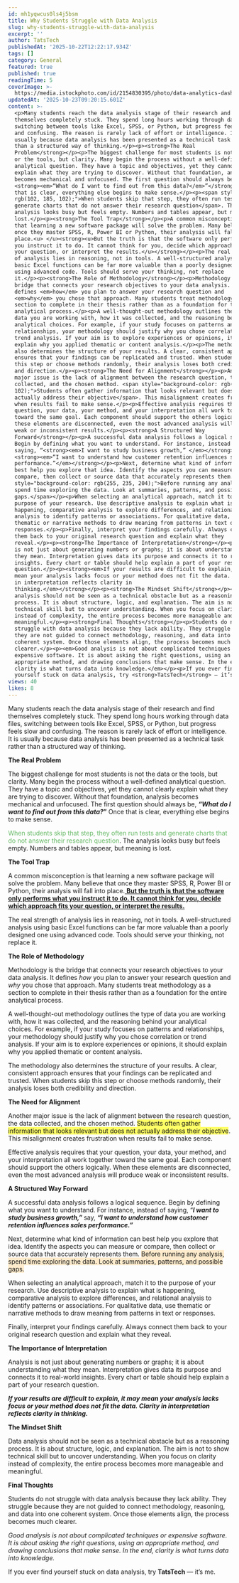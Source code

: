 ```yaml
---
id: mh1yqwcus0ls4j5bsm
title: Why Students Struggle with Data Analysis
slug: why-students-struggle-with-data-analysis
excerpt: ''
author: TatsTech
publishedAt: '2025-10-22T12:22:17.934Z'
tags: []
category: General
featured: true
published: true
readingTime: 5
coverImage: >-
  https://media.istockphoto.com/id/2154830395/photo/data-analytics-dashboard-display-business-and-financial-investment-hud-infographic-of.jpg?s=612x612&w=0&k=20&c=xhE1DylfgB5g-9JxzJEs16ZTD4hhAsB7EBx0U8L3gYU=
updatedAt: '2025-10-23T09:20:15.601Z'
content: >-
  <p>Many students reach the data analysis stage of their research and find
  themselves completely stuck. They spend long hours working through data files,
  switching between tools like Excel, SPSS, or Python, but progress feels slow
  and confusing. The reason is rarely lack of effort or intelligence. It is
  usually because data analysis has been presented as a technical task rather
  than a structured way of thinking.</p><p><strong>The Real
  Problem</strong></p><p>The biggest challenge for most students is not the data
  or the tools, but clarity. Many begin the process without a well-defined
  analytical question. They have a topic and objectives, yet they cannot clearly
  explain what they are trying to discover. Without that foundation, analysis
  becomes mechanical and unfocused. The first question should always be,
  <strong><em>“What do I want to find out from this data?</em>”</strong> Once
  that is clear, everything else begins to make sense.</p><p><span style="color:
  rgb(102, 185, 102);">When students skip that step, they often run tests and
  generate charts that do not answer their research question</span>. The
  analysis looks busy but feels empty. Numbers and tables appear, but meaning is
  lost.</p><p><strong>The Tool Trap</strong></p><p>A common misconception is
  that learning a new software package will solve the problem. Many believe that
  once they master SPSS, R, Power BI or Python, their analysis will fall into
  place.<u> </u><strong><u>But the truth is that the software only performs what
  you instruct it to do. It cannot think for you, decide which approach fits
  your question, or interpret the results.</u></strong></p><p>The real strength
  of analysis lies in reasoning, not in tools. A well-structured analysis using
  basic Excel functions can be far more valuable than a poorly designed one
  using advanced code. Tools should serve your thinking, not replace
  it.</p><p><strong>The Role of Methodology</strong></p><p>Methodology is the
  bridge that connects your research objectives to your data analysis. It
  defines <em>how</em> you plan to answer your research question and
  <em>why</em> you chose that approach. Many students treat methodology as a
  section to complete in their thesis rather than as a foundation for the entire
  analytical process.</p><p>A well-thought-out methodology outlines the type of
  data you are working with, how it was collected, and the reasoning behind your
  analytical choices. For example, if your study focuses on patterns and
  relationships, your methodology should justify why you chose correlation or
  trend analysis. If your aim is to explore experiences or opinions, it should
  explain why you applied thematic or content analysis.</p><p>The methodology
  also determines the structure of your results. A clear, consistent approach
  ensures that your findings can be replicated and trusted. When students skip
  this step or choose methods randomly, their analysis loses both credibility
  and direction.</p><p><strong>The Need for Alignment</strong></p><p>Another
  major issue is the lack of alignment between the research question, the data
  collected, and the chosen method. <span style="background-color: rgb(255, 255,
  102);">Students often gather information that looks relevant but does not
  actually address their objective</span>. This misalignment creates frustration
  when results fail to make sense.</p><p>Effective analysis requires that your
  question, your data, your method, and your interpretation all work together
  toward the same goal. Each component should support the others logically. When
  these elements are disconnected, even the most advanced analysis will produce
  weak or inconsistent results.</p><p><strong>A Structured Way
  Forward</strong></p><p>A successful data analysis follows a logical sequence.
  Begin by defining what you want to understand. For instance, instead of
  saying, “<strong><em>I want to study business growth,” </em></strong>say,
  <strong><em>“I want to understand how customer retention influences sales
  performance.”</em></strong></p><p>Next, determine what kind of information can
  best help you explore that idea. Identify the aspects you can measure or
  compare, then collect or source data that accurately represents them. <span
  style="background-color: rgb(255, 235, 204);">Before running any analysis,
  spend time exploring the data. Look at summaries, patterns, and possible
  gaps.</span></p><p>When selecting an analytical approach, match it to the
  purpose of your research. Use descriptive analysis to explain what is
  happening, comparative analysis to explore differences, and relational
  analysis to identify patterns or associations. For qualitative data, use
  thematic or narrative methods to draw meaning from patterns in text or
  responses.</p><p>Finally, interpret your findings carefully. Always connect
  them back to your original research question and explain what they
  reveal.</p><p><strong>The Importance of Interpretation</strong></p><p>Analysis
  is not just about generating numbers or graphs; it is about understanding what
  they mean. Interpretation gives data its purpose and connects it to real-world
  insights. Every chart or table should help explain a part of your research
  question.</p><p><strong><em>If your results are difficult to explain, it may
  mean your analysis lacks focus or your method does not fit the data. Clarity
  in interpretation reflects clarity in
  thinking.</em></strong></p><p><strong>The Mindset Shift</strong></p><p>Data
  analysis should not be seen as a technical obstacle but as a reasoning
  process. It is about structure, logic, and explanation. The aim is not to show
  technical skill but to uncover understanding. When you focus on clarity
  instead of complexity, the entire process becomes more manageable and
  meaningful.</p><p><strong>Final Thoughts</strong></p><p>Students do not
  struggle with data analysis because they lack ability. They struggle because
  they are not guided to connect methodology, reasoning, and data into one
  coherent system. Once those elements align, the process becomes much
  clearer.</p><p><em>Good analysis is not about complicated techniques or
  expensive software. It is about asking the right questions, using an
  appropriate method, and drawing conclusions that make sense. In the end,
  clarity is what turns data into knowledge.</em></p><p>If you ever find
  yourself stuck on data analysis, try <strong>TatsTech</strong> — it’s me.</p>
views: 40
likes: 8
---
```

<p>Many students reach the data analysis stage of their research and find themselves completely stuck. They spend long hours working through data files, switching between tools like Excel, SPSS, or Python, but progress feels slow and confusing. The reason is rarely lack of effort or intelligence. It is usually because data analysis has been presented as a technical task rather than a structured way of thinking.</p><p><strong>The Real Problem</strong></p><p>The biggest challenge for most students is not the data or the tools, but clarity. Many begin the process without a well-defined analytical question. They have a topic and objectives, yet they cannot clearly explain what they are trying to discover. Without that foundation, analysis becomes mechanical and unfocused. The first question should always be, <strong><em>“What do I want to find out from this data?</em>”</strong> Once that is clear, everything else begins to make sense.</p><p><span style="color: rgb(102, 185, 102);">When students skip that step, they often run tests and generate charts that do not answer their research question</span>. The analysis looks busy but feels empty. Numbers and tables appear, but meaning is lost.</p><p><strong>The Tool Trap</strong></p><p>A common misconception is that learning a new software package will solve the problem. Many believe that once they master SPSS, R, Power BI or Python, their analysis will fall into place.<u> </u><strong><u>But the truth is that the software only performs what you instruct it to do. It cannot think for you, decide which approach fits your question, or interpret the results.</u></strong></p><p>The real strength of analysis lies in reasoning, not in tools. A well-structured analysis using basic Excel functions can be far more valuable than a poorly designed one using advanced code. Tools should serve your thinking, not replace it.</p><p><strong>The Role of Methodology</strong></p><p>Methodology is the bridge that connects your research objectives to your data analysis. It defines <em>how</em> you plan to answer your research question and <em>why</em> you chose that approach. Many students treat methodology as a section to complete in their thesis rather than as a foundation for the entire analytical process.</p><p>A well-thought-out methodology outlines the type of data you are working with, how it was collected, and the reasoning behind your analytical choices. For example, if your study focuses on patterns and relationships, your methodology should justify why you chose correlation or trend analysis. If your aim is to explore experiences or opinions, it should explain why you applied thematic or content analysis.</p><p>The methodology also determines the structure of your results. A clear, consistent approach ensures that your findings can be replicated and trusted. When students skip this step or choose methods randomly, their analysis loses both credibility and direction.</p><p><strong>The Need for Alignment</strong></p><p>Another major issue is the lack of alignment between the research question, the data collected, and the chosen method. <span style="background-color: rgb(255, 255, 102);">Students often gather information that looks relevant but does not actually address their objective</span>. This misalignment creates frustration when results fail to make sense.</p><p>Effective analysis requires that your question, your data, your method, and your interpretation all work together toward the same goal. Each component should support the others logically. When these elements are disconnected, even the most advanced analysis will produce weak or inconsistent results.</p><p><strong>A Structured Way Forward</strong></p><p>A successful data analysis follows a logical sequence. Begin by defining what you want to understand. For instance, instead of saying, “<strong><em>I want to study business growth,” </em></strong>say, <strong><em>“I want to understand how customer retention influences sales performance.”</em></strong></p><p>Next, determine what kind of information can best help you explore that idea. Identify the aspects you can measure or compare, then collect or source data that accurately represents them. <span style="background-color: rgb(255, 235, 204);">Before running any analysis, spend time exploring the data. Look at summaries, patterns, and possible gaps.</span></p><p>When selecting an analytical approach, match it to the purpose of your research. Use descriptive analysis to explain what is happening, comparative analysis to explore differences, and relational analysis to identify patterns or associations. For qualitative data, use thematic or narrative methods to draw meaning from patterns in text or responses.</p><p>Finally, interpret your findings carefully. Always connect them back to your original research question and explain what they reveal.</p><p><strong>The Importance of Interpretation</strong></p><p>Analysis is not just about generating numbers or graphs; it is about understanding what they mean. Interpretation gives data its purpose and connects it to real-world insights. Every chart or table should help explain a part of your research question.</p><p><strong><em>If your results are difficult to explain, it may mean your analysis lacks focus or your method does not fit the data. Clarity in interpretation reflects clarity in thinking.</em></strong></p><p><strong>The Mindset Shift</strong></p><p>Data analysis should not be seen as a technical obstacle but as a reasoning process. It is about structure, logic, and explanation. The aim is not to show technical skill but to uncover understanding. When you focus on clarity instead of complexity, the entire process becomes more manageable and meaningful.</p><p><strong>Final Thoughts</strong></p><p>Students do not struggle with data analysis because they lack ability. They struggle because they are not guided to connect methodology, reasoning, and data into one coherent system. Once those elements align, the process becomes much clearer.</p><p><em>Good analysis is not about complicated techniques or expensive software. It is about asking the right questions, using an appropriate method, and drawing conclusions that make sense. In the end, clarity is what turns data into knowledge.</em></p><p>If you ever find yourself stuck on data analysis, try <strong>TatsTech</strong> — it’s me.</p>
